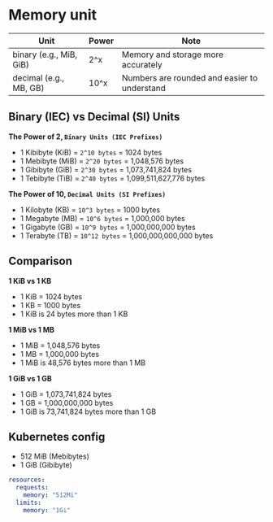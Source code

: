 # Memory unit

Unit | Power | Note
--- | --- | ---
binary (e.g., MiB, GiB) | 2^x | Memory and storage more accurately
decimal (e.g., MB, GB) | 10^x | Numbers are rounded and easier to understand

## Binary (IEC) vs Decimal (SI) Units
**The Power of 2, ```Binary Units (IEC Prefixes)```**
- 1 Kibibyte (KiB) = `2^10 bytes` = 1024 bytes
- 1 Mebibyte (MiB) = `2^20 bytes` = 1,048,576 bytes
- 1 Gibibyte (GiB) = `2^30 bytes` = 1,073,741,824 bytes
- 1 Tebibyte (TiB) = `2^40 bytes` = 1,099,511,627,776 bytes

**The Power of 10, ```Decimal Units (SI Prefixes)```**
- 1 Kilobyte (KB) = `10^3 bytes` = 1000 bytes
- 1 Megabyte (MB) = `10^6 bytes` = 1,000,000 bytes
- 1 Gigabyte (GB) = `10^9 bytes` = 1,000,000,000 bytes
- 1 Terabyte (TB) = `10^12 bytes` = 1,000,000,000,000 bytes

## Comparison
**1 KiB vs 1 KB**
- 1 KiB = 1024 bytes
- 1 KB = 1000 bytes
- 1 KiB is 24 bytes more than 1 KB

**1 MiB vs 1 MB**
- 1 MiB = 1,048,576 bytes
- 1 MB = 1,000,000 bytes
- 1 MiB is 48,576 bytes more than 1 MB

**1 GiB vs 1 GB**
- 1 GiB = 1,073,741,824 bytes
- 1 GB = 1,000,000,000 bytes
- 1 GiB is 73,741,824 bytes more than 1 GB

## Kubernetes config
- 512 MiB (Mebibytes)
- 1 GiB (Gibibyte)
``` yaml
resources:
  requests:
    memory: "512Mi"
  limits:
    memory: "1Gi"
```